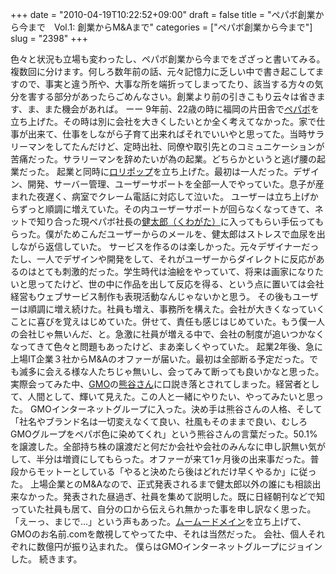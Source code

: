 +++
date = "2010-04-19T10:22:52+09:00"
draft = false
title = "ペパボ創業から今まで　Vol.1: 創業からM&amp;Aまで"
categories = ["ペパボ創業から今まで"]
slug = "2398"
+++

色々と状況も立場も変わったし、ペパボ創業から今までをざざっと書いてみる。複数回に分けます。何しろ数年前の話、元々記憶力に乏しい中で書き起こしてますので、事実と違う所や、大事な所を端折ってしまってたり、該当する方々の気分を害する部分があったらごめんなさい。創業より前の引きこもり云々は省きます、ま、また機会があれば。
ーー
9年前、22歳の時に福岡の片田舎で<a href="http://paperboy.co.jp" target="_blank">ペパボ</a>を立ち上げた。その時は別に会社を大きくしたいとか全く考えてなかった。家で仕事が出来て、仕事をしながら子育て出来ればそれでいいやと思ってた。当時サラリーマンをしてたんだけど、定時出社、同僚や取引先とのコミュニケーションが苦痛だった。サラリーマンを辞めたいが為の起業。どちらかというと逃げ腰の起業だった。
起業と同時に<a href="http://lolipop.jp" target="_blank">ロリポップ</a>を立ち上げた。最初は一人だった。デザイン、開発、サーバー管理、ユーザーサポートを全部一人でやっていた。息子が産まれた夜遅く、病室でクレーム電話に対応して泣いた。
ユーザーは立ち上げからずっと順調に増えていた。その内ユーザーサポートが回らなくなってきて、ネットで知り合った現ペパボ社長の<a href="http://kentarow.jugem.jp" target="_blank">健太郎（くわがた）</a>に入ってもらい手伝ってもらった。僕がためこんだユーザーからのメールを、健太郎はストレスで血尿を出しながら返信していた。
サービスを作るのは楽しかった。元々デザイナーだったし、一人でデザインや開発をして、それがユーザーからダイレクトに反応があるのはとても刺激的だった。学生時代は油絵をやっていて、将来は画家になりたいと思ってたけど、世の中に作品を出して反応を得る、という点に置いては会社経営もウェブサービス制作も表現活動なんじゃないかと思う。
その後もユーザーは順調に増え続けた。社員も増え、事務所を構えた。会社が大きくなっていくことに喜びを覚えはじめていた。併せて、責任も感じはじめていた。もう僕一人の会社じゃ無いんだ、と。急激に社員が増える中で、会社の制度が追いつかなくなってきて色々と問題もあったけど、まあ楽しくやっていた。
起業2年後、急に上場IT企業３社からM&Aのオファーが届いた。最初は全部断る予定だった。でも滅多に会える様な人たちじゃ無いし、会ってみて断っても良いかなと思った。実際会ってみた中、<a href="http://gmo.jp" target="_blank">GMO</a>の<a href="http://twitter.com/m_kumagai" target="_blank">熊谷さん</a>に口説き落とされてしまった。経営者として、人間として、輝いて見えた。この人と一緒にやりたい、やってみたいと思った。
GMOインターネットグループに入った。決め手は熊谷さんの人格、そして「社名やブランド名は一切変えなくて良い、社風もそのままで良い、むしろGMOグループをペパボ色に染めてくれ」という熊谷さんの言葉だった。50.1%を譲渡した。全部持ち株の譲渡だと何だか会社や会社のみんなに申し訳無い気がして、半分は増資にしてもらった。オファーが来て1ヶ月後の出来事だった。普段からモットーとしている「やると決めたら後はどれだけ早くやるか」に従った。
上場企業とのM&Aなので、正式発表されるまで健太郎以外の誰にも相談出来なかった。発表された昼過ぎ、社員を集めて説明した。既に日経朝刊などで知っていた社員も居て、自分の口から伝えられ無かった事を申し訳なく思った。「えーっ、まじで…」という声もあった。<a href="http://muumuu-domain.com" target="_blank">ムームードメイン</a>を立ち上げて、GMOのお名前.comを敵視してやってた中、それは当然だった。
会社、個人それぞれに数億円が振り込まれた。
僕らはGMOインターネットグループにジョインした。
続きます。
